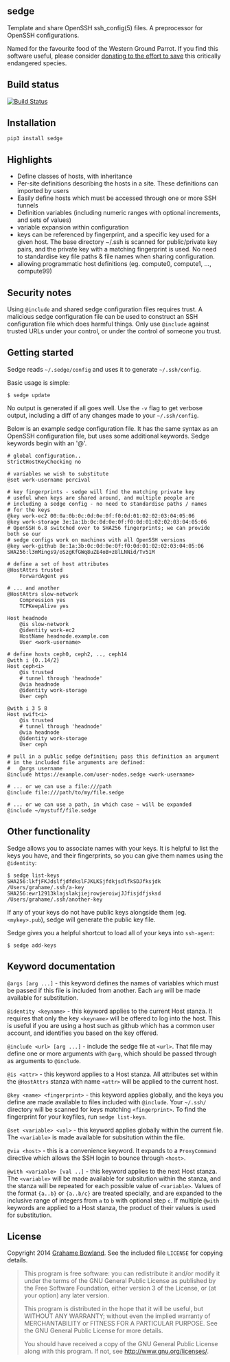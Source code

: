 sedge
------

Template and share OpenSSH ssh\_config(5) files. A preprocessor for
OpenSSH configurations.

Named for the favourite food of the Western Ground Parrot.
If you find this software useful, please consider
[donating to the effort to save](http://www.givenow.com.au/groundparrot)
this critically endangered species.

Build status
------------

[![Build Status](https://travis-ci.org/grahame/sedge.svg?branch=master)](https://travis-ci.org/grahame/sedge)

Installation
------------

    pip3 install sedge

Highlights
-----------

 - Define classes of hosts, with inheritance
 - Per-site definitions describing the hosts in a site. These definitions
can imported by users
 - Easily define hosts which must be accessed through one or more SSH
 tunnels
 - Definition variables (including numeric ranges with optional increments, and
 sets of values)
 - variable expansion within configuration
 - keys can be referenced by fingerprint, and a specific key used for a given host.
   The base directory ~/.ssh is scanned for public/private key pairs, and the
   private key with a matching fingerprint is used. No need to standardise key
   file paths & file names when sharing configuration.
 - allowing programmatic host definitions (eg. compute0, compute1, ..., compute99)

Security notes
--------------

Using `@include` and shared sedge configuration files requires trust. A malicious
sedge configuration file can be used to construct an SSH configuration file
which does harmful things. Only use `@include` against trusted URLs under your
control, or under the control of someone you trust.

Getting started
---------------

Sedge reads `~/.sedge/config` and uses it to generate `~/.ssh/config`.

Basic usage is simple:

    $ sedge update

No output is generated if all goes well. Use the `-v` flag to get
verbose output, including a diff of any changes made to your `~/.ssh/config`.

Below is an example sedge configuration file. It has the same syntax as an
OpenSSH configuration file, but uses some additional keywords. Sedge
keywords begin with an '@'.

    # global configuration..
    StrictHostKeyChecking no

    # variables we wish to substitute
    @set work-username percival

    # key fingerprints - sedge will find the matching private key
    # useful when keys are shared around, and multiple people are
    # including a sedge config - no need to standardise paths / names
    # for the keys
    @key work-ec2 00:0a:0b:0c:0d:0e:0f:f0:0d:01:02:02:03:04:05:06
    @key work-storage 3e:1a:1b:0c:0d:0e:0f:f0:0d:01:02:02:03:04:05:06
    # OpenSSH 6.8 switched over to SHA256 fingerprints; we can provide both so our
    # sedge configs work on machines with all OpenSSH versions
    @key work-github 8e:1a:3b:0c:0d:0e:0f:f0:0d:01:02:02:03:04:05:06 SHA256:l3mMings9/oSzgKfGWq8uZE4oB+z8lLNNid/Tv51M

    # define a set of host attributes
    @HostAttrs trusted
        ForwardAgent yes

    # ... and another
    @HostAttrs slow-network
        Compression yes
        TCPKeepAlive yes

    Host headnode
        @is slow-network
        @identity work-ec2
        HostName headnode.example.com
        User <work-username>

    # define hosts ceph0, ceph2, .., ceph14
    @with i {0..14/2}
    Host ceph<i>
        @is trusted
        # tunnel through 'headnode'
        @via headnode
        @identity work-storage
        User ceph

    @with i 3 5 8
    Host swift<i>
        @is trusted
        # tunnel through 'headnode'
        @via headnode
        @identity work-storage
        User ceph

    # pull in a public sedge definition; pass this definition an argument
    # in the included file arguments are defined:
    #   @args username
    @include https://example.com/user-nodes.sedge <work-username>

    # ... or we can use a file:///path
    @include file:///path/to/my/file.sedge

    # ... or we can use a path, in which case ~ will be expanded
    @include ~/mystuff/file.sedge

Other functionality
-------------------

Sedge allows you to associate names with your keys. It is helpful to list
the keys you have, and their fingerprints, so you can give them names using
the `@identity`:

    $ sedge list-keys
    SHA256:lkfjFKJdslfjdfdkslFJKLKSjfdkjsdlfkSDJfksjdk  /Users/grahame/.ssh/a-key
    SHA256:ewr12913klajslakjiejrowjeroiwjJJfisjdfjsksd  /Users/grahame/.ssh/another-key

If any of your keys do not have public keys alongside them (eg.
`<mykey>.pub`), sedge will generate the public key file.

Sedge gives you a helpful shortcut to load all of your keys into `ssh-agent`:

    $ sedge add-keys

Keyword documentation
---------------------

`@args [arg ...]` - this keyword defines the names of variables which must
be passed if this file is included from another. Each `arg` will be made
available for substitution.

`@identity <keyname>` - this keyword applies to the current Host stanza.
It requires that only the key `<keyname>` will be offered to log into the
host. This is useful if you are using a host such as github which has a
common user account, and identifies you based on the key offered.

`@include <url> [arg ...]` - include the sedge file at `<url>`. That file
may define one or more arguments with `@arg`, which should be passed
through as arguments to `@include`.

`@is <attr>` - this keyword applies to a Host stanza. All attributes set
within the `@HostAttrs` stanza with name `<attr>` will be applied to the
current host.

`@key <name> <fingerprint>` - this keyword applies globally, and the keys you
define are made available to files included with `@include`. Your `~/.ssh/`
directory will be scanned for keys matching `<fingerprint>`. To find the
fingerprint for your keyfiles, run `sedge list-keys`.

`@set <variable> <val>` - this keyword applies globally within the current
file. The `<variable>` is made available for subsitution within the file.

`@via <host>` - this is a convenience keyword. It expands to a `ProxyCommand`
directive which allows the SSH login to bounce through `<host>`.

`@with <variable> [val ..]` - this keyword applies to the next Host stanza.
The `<variable>` will be made available for subsitution within the stanza,
and the stanza will be repeated for each possible value of `<variable>`.
Values of the format `{a..b}` or `{a..b/c}` are treated specially, and are
expanded to the inclusive range of integers from `a` to `b` with optional
step `c`. If multiple `@with` keywords are applied to a Host stanza, the
product of their values is used for substitution.

License
-------

Copyright 2014 [Grahame Bowland](mailto:grahame@angrygoats.net).
See the included file `LICENSE` for copying details.

> This program is free software: you can redistribute it and/or modify
> it under the terms of the GNU General Public License as published by
> the Free Software Foundation, either version 3 of the License, or
> (at your option) any later version.
>
> This program is distributed in the hope that it will be useful,
> but WITHOUT ANY WARRANTY; without even the implied warranty of
> MERCHANTABILITY or FITNESS FOR A PARTICULAR PURPOSE.  See the
> GNU General Public License for more details.
>
> You should have received a copy of the GNU General Public License
> along with this program.  If not, see <http://www.gnu.org/licenses/>.
